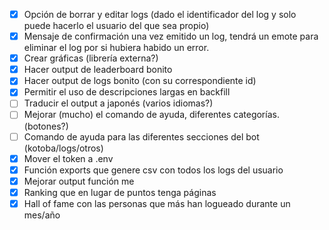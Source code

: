 - [x] Opción de borrar y editar logs (dado el identificador del log y solo puede hacerlo el usuario del que sea propio)
- [x] Mensaje de confirmación una vez emitido un log, tendrá un emote para eliminar el log por si hubiera habido un error.
- [x] Crear gráficas (librería externa?)
- [x] Hacer output de leaderboard bonito
- [x] Hacer output de logs bonito (con su correspondiente id)
- [x] Permitir el uso de descripciones largas en backfill
- [ ] Traducir el output a japonés (varios idiomas?)
- [ ] Mejorar (mucho) el comando de ayuda, diferentes categorías. (botones?)
- [ ] Comando de ayuda para las diferentes secciones del bot (kotoba/logs/otros)
- [x] Mover el token a .env
- [x] Función exports que genere csv con todos los logs del usuario
- [x] Mejorar output función me
- [x] Ranking que en lugar de puntos tenga páginas
- [x] Hall of fame con las personas que más han logueado durante un mes/año
